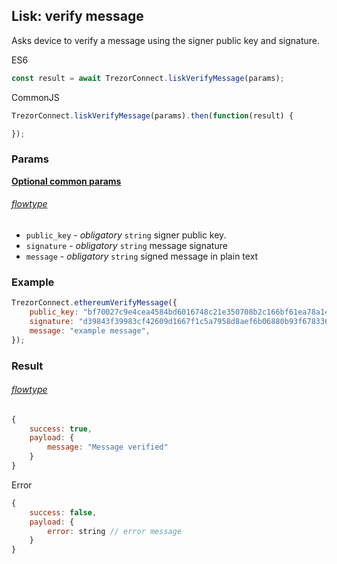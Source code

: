 ## Lisk: verify message

Asks device to
verify a message using the signer public key and signature.

ES6
```javascript
const result = await TrezorConnect.liskVerifyMessage(params);
```

CommonJS
```javascript
TrezorConnect.liskVerifyMessage(params).then(function(result) {

});
```

### Params
[****Optional common params****](commonParams.md)
###### [flowtype](../../src/js/types/params.js#L193-L195)
* `public_key` - *obligatory* `string` signer public key.
* `signature` - *obligatory* `string` message signature
* `message` - *obligatory* `string` signed message in plain text

### Example
```javascript
TrezorConnect.ethereumVerifyMessage({
    public_key: "bf70027c9e4cea4584bd6016748c21e350708b2c166bf61ea78a147b5ff320ae",
    signature: "d39843f39983cf42609d1667f1c5a7958d8aef6b06880b93f67833630113a11c6847607a184d17da24bfaf799afc45fdcf2abef34142a23cabeb0d11374ac103",
    message: "example message",
});
```

### Result
###### [flowtype](../../src/js/types/response.js#L150-L153)
```javascript
{
    success: true,
    payload: {
        message: "Message verified"
    }
}
```
Error
```javascript
{
    success: false,
    payload: {
        error: string // error message
    }
}
```
